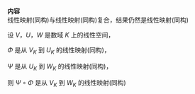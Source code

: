 ﻿**内容**  
线性映射(同构)与线性映射(同构)复合，结果仍然是线性映射(同构)  
  
设 $V，U，W$ 是数域 $K$ 上的线性空间，  
  
$\Phi$ 是从 $V_K$ 到 $U_K$ 的线性映射(同构)，  
  
$\Psi$ 是从 $U_K$ 到 $W_K$ 的线性映射(同构)，  
  
则 $\Psi\circ\Phi$ 是从 $V_K$ 到 $W_K$ 的线性映射(同构)  
  
  
  
  
  

